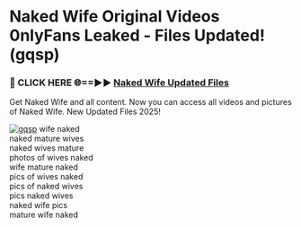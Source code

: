 # Naked Wife Original Videos 0nlyFans Leaked - Files Updated! (gqsp)

<h3>🔴 CLICK HERE 🌐==►► <a href="https://tinyurl.com/yckcrads" rel="nofollow">Naked Wife Updated Files</a></h3>

Get Naked Wife and all content. Now you can access all videos and pictures of Naked Wife. New Updated Files 2025!

[![gqsp](https://i.imgur.com/hpKpOFt.gif)](https://tinyurl.com/yckcrads)
wife naked<br>
naked mature wives<br>
naked wives mature<br>
photos of wives naked<br>
wife mature naked<br>
pics of wives naked<br>
pics of naked wives<br>
pics naked wives<br>
naked wife pics<br>
mature wife naked